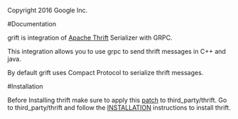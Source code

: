 Copyright 2016 Google Inc.

#Documentation

grift is integration of [Apache Thrift](https://github.com/apache/thrift.git) Serializer with GRPC.

This integration allows you to use grpc to send thrift messages in C++ and java.

By default grift uses Compact Protocol to serialize thrift messages.

#Installation

Before Installing thrift make sure to apply this [patch](grpc_plugins_generate.patch) to third_party/thrift.
Go to third_party/thrift and follow the [INSTALLATION](https://github.com/apache/thrift.git) instructions to
install thrift.